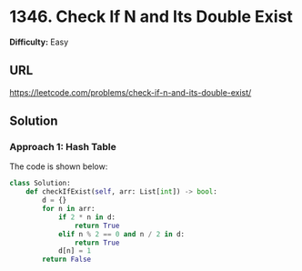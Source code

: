 # 1346. Check If N and Its Double Exist

**Difficulty:** Easy

## URL

https://leetcode.com/problems/check-if-n-and-its-double-exist/

## Solution

### Approach 1: Hash Table

The code is shown below:

```python
class Solution:
    def checkIfExist(self, arr: List[int]) -> bool:
        d = {}
        for n in arr:
            if 2 * n in d:
                return True
            elif n % 2 == 0 and n / 2 in d:
                return True
            d[n] = 1
        return False
```


